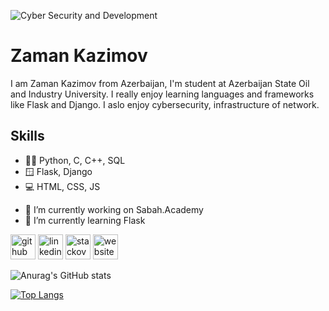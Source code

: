 ![Cyber Security and Development](https://media-exp1.licdn.com/dms/image/C4E16AQGvpPmjXRH3Zg/profile-displaybackgroundimage-shrink_350_1400/0/1661651951614?e=1674691200&v=beta&t=1Liap8xFDVryj31SFH3z0k9vu_jFc4x1m7m1io-cY7E)

# Zaman Kazimov
I am Zaman Kazimov from Azerbaijan, I'm student at Azerbaijan State Oil and Industry University. I really enjoy learning languages and frameworks like Flask and Django. I aslo enjoy cybersecurity, infrastructure of network.

## Skills
* 🧑‍💻 Python, C, C++, SQL
* 🪟 Flask, Django
* 💻 HTML, CSS, JS



- 🔭 I’m currently working on Sabah.Academy 
- 🌱 I’m currently learning Flask 


[<img src='https://cdn.jsdelivr.net/npm/simple-icons@3.0.1/icons/github.svg' alt='github' height='40'>](https://github.com/https://github.com/kazimovzaman2)  [<img src='https://cdn.jsdelivr.net/npm/simple-icons@3.0.1/icons/linkedin.svg' alt='linkedin' height='40'>](https://www.linkedin.com/in/https://www.linkedin.com/in/zaman-kazimov-b4a627238//)  [<img src='https://cdn.jsdelivr.net/npm/simple-icons@3.0.1/icons/stackoverflow.svg' alt='stackoverflow' height='40'>](https://stackoverflow.com/users/https://stackoverflow.com/users/20479187/zaman-kazimov)  [<img src='https://cdn.jsdelivr.net/npm/simple-icons@3.0.1/icons/icloud.svg' alt='website' height='40'>](https://kazimovzaman2.github.io/resume/)  


![Anurag's GitHub stats](https://github-readme-stats.vercel.app/api?username=kazimovzaman2&theme=chartreuse-dark&show_icons=true)


[![Top Langs](https://github-readme-stats.vercel.app/api/top-langs/?username=kazimovzaman2)](https://github.com/anuraghazra/github-readme-stats)

